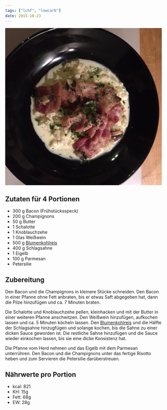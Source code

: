 ```yaml
---
tags: ["lchf", "lowcarb"]
date: 2015-10-23
---
```


![](../uploads/risotto-mit-bacon-und-pilzen.jpg)

## Zutaten für 4 Portionen
- 300 g     Bacon (Frühstücksspeck)
- 200 g     Champignons
- 50 g      Butter
- 1         Schalotte
- 1         Knoblauchzehe
- 1         Glas Weißwein
- 500 g     [Blumenkohlreis](../beilagen/Blumenkohlreis.html)
- 400 g     Schlagsahne
- 1         Eigelb
- 100 g     Parmesan
- Petersilie

## Zubereitung
Den Bacon und die Champignons in kleinere Stücke schneiden. Den Bacon in einer Pfanne ohne Fett anbraten, bis er etwas Saft abgegeben hat, dann die Pilze hinzufügen und ca. 7 Minuten braten.

Die Schalotte und Knoblauchzehe pellen, kleinhacken und mit der Butter in einer weiteren Pfanne anschwitzen. Den Weißwein hinzufügen, aufkochen lassen und ca. 5 Minuten köcheln lassen. Den [Blumenkohlreis](../beilagen/Blumenkohlreis.html) und die Hälfte der Schlagsahne hinzugfügen und solange kochen, bis die Sahne zu einer dicken Sauce geworden ist.
Die restliche Sahne hinzufügen und die Sauce wieder einkochen lassen, bis sie eine dicke Konsistenz hat.

Die Pfanne vom Herd nehmen und das Eigelb mit dem Parmesan unterrühren. Den Bacon und die Champignons unter das fertige Risotto heben und zum Servieren die Petersilie darüberstreuen.

## Nährwerte pro Portion
- kcal:  821
- KH:     15g
- Fett:   68g
- EW:     28g

